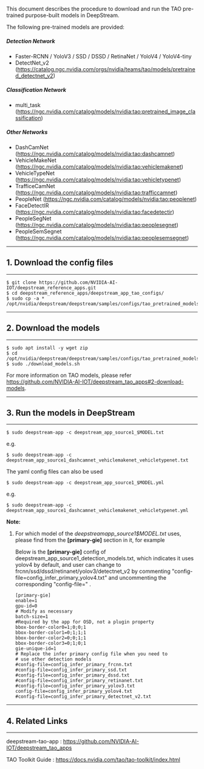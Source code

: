 This document describes the procedure to download and run the TAO pre-trained purpose-built models in DeepStream.

The following pre-trained models are provided:

##### Detection Network

- Faster-RCNN / YoloV3 / SSD / DSSD / RetinaNet / YoloV4 / YoloV4-tiny
- DetectNet_v2 (https://catalog.ngc.nvidia.com/orgs/nvidia/teams/tao/models/pretrained_detectnet_v2)

##### Classification Network

- multi_task (https://ngc.nvidia.com/catalog/models/nvidia:tao:pretrained_image_classification)

##### Other Networks

- DashCamNet (https://ngc.nvidia.com/catalog/models/nvidia:tao:dashcamnet)
- VehicleMakeNet (https://ngc.nvidia.com/catalog/models/nvidia:tao:vehiclemakenet)
- VehicleTypeNet (https://ngc.nvidia.com/catalog/models/nvidia:tao:vehicletypenet)
- TrafficeCamNet (https://ngc.nvidia.com/catalog/models/nvidia:tao:trafficcamnet)
- PeopleNet (https://ngc.nvidia.com/catalog/models/nvidia:tao:peoplenet)
- FaceDetectIR (https://ngc.nvidia.com/catalog/models/nvidia:tao:facedetectir)
- PeopleSegNet (https://ngc.nvidia.com/catalog/models/nvidia:tao:peoplesegnet)
- PeopleSemSegnet (https://ngc.nvidia.com/catalog/models/nvidia:tao:peoplesemsegnet)

---

## 1. Download the config files

---

```
$ git clone https://github.com/NVIDIA-AI-IOT/deepstream_reference_apps.git
$ cd deepstream_reference_apps/deepstream_app_tao_configs/
$ sudo cp -a * /opt/nvidia/deepstream/deepstream/samples/configs/tao_pretrained_models/
```

---

## 2. Download the models

---

```
$ sudo apt install -y wget zip
$ cd /opt/nvidia/deepstream/deepstream/samples/configs/tao_pretrained_models/
$ sudo ./download_models.sh
```

For more information on TAO models,
please refer https://github.com/NVIDIA-AI-IOT/deepstream_tao_apps#2-download-models.

---

## 3. Run the models in DeepStream

---

```
$ sudo deepstream-app -c deepstream_app_source1_$MODEL.txt
```

e.g.

```
$ sudo deepstream-app -c deepstream_app_source1_dashcamnet_vehiclemakenet_vehicletypenet.txt
```

The yaml config files can also be used

```
$ sudo deepstream-app -c deepstream_app_source1_$MODEL.yml
```

e.g.

```
$ sudo deepstream-app -c deepstream_app_source1_dashcamnet_vehiclemakenet_vehicletypenet.yml
```

**Note:**

1. For which model of the _deepstream*app_source1*$MODEL.txt_ uses, please find from the **[primary-gie]** section in it, for example

   Below is the **[primary-gie]** config of deepstream_app_source1_detection_models.txt, which indicates it uses yolov4 by default, and user can change to frcnn/ssd/dssd/retinanet/yolov3/detectnet_v2 by commenting "config-file=config_infer_primary_yolov4.txt" and uncommenting the corresponding "config-file=" .

   ```
   [primary-gie]
   enable=1
   gpu-id=0
   # Modify as necessary
   batch-size=1
   #Required by the app for OSD, not a plugin property
   bbox-border-color0=1;0;0;1
   bbox-border-color1=0;1;1;1
   bbox-border-color2=0;0;1;1
   bbox-border-color3=0;1;0;1
   gie-unique-id=1
   # Replace the infer primary config file when you need to
   # use other detection models
   #config-file=config_infer_primary_frcnn.txt
   #config-file=config_infer_primary_ssd.txt
   #config-file=config_infer_primary_dssd.txt
   #config-file=config_infer_primary_retinanet.txt
   #config-file=config_infer_primary_yolov3.txt
   config-file=config_infer_primary_yolov4.txt
   #config-file=config_infer_primary_detectnet_v2.txt
   ```

---

## 4. Related Links

---

deepstream-tao-app : https://github.com/NVIDIA-AI-IOT/deepstream_tao_apps

TAO Toolkit Guide : https://docs.nvidia.com/tao/tao-toolkit/index.html

